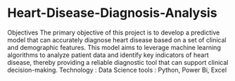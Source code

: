 # Heart-Disease-Diagnosis-Analysis
Objectives
The primary objective of this project is to develop a predictive model that can accurately diagnose heart disease based on a set of clinical and demographic features. This model aims to leverage machine learning algorithms to analyze patient data and identify key indicators of heart disease, thereby providing a reliable diagnostic tool that can support clinical decision-making.
Technology : Data Science
tools : Python, Power Bi, Excel
